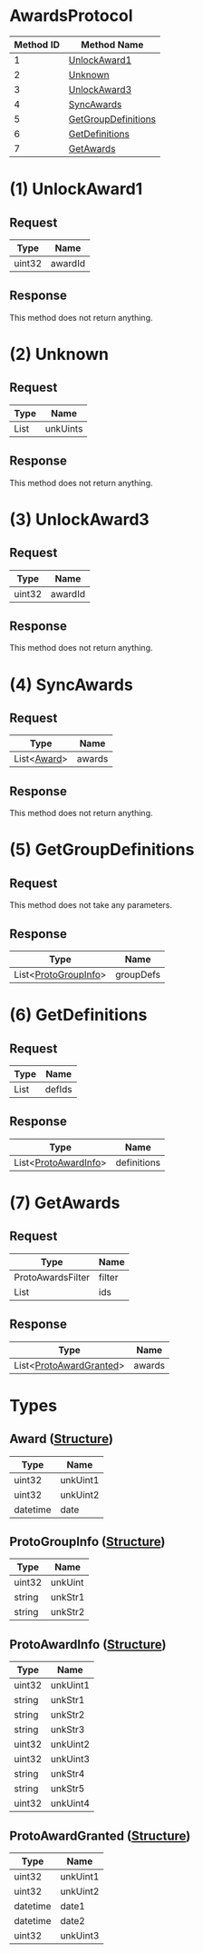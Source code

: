 # AwardsProtocol

| Method ID | Method Name                                   |
| --------- | --------------------------------------------- |
| 1         | [UnlockAward1](#1-unlockaward1)               |
| 2         | [Unknown](#2-unknown)                         |
| 3         | [UnlockAward3](#3-unlockaward3)               |
| 4         | [SyncAwards](#4-syncawards)                   |
| 5         | [GetGroupDefinitions](#5-getgroupdefinitions) |
| 6         | [GetDefinitions](#6-getdefinitions)           |
| 7         | [GetAwards](#7-getawards)                     |

# (1) UnlockAward1
## Request
| Type   | Name    |
| ------ | ------- |
| uint32 | awardId |

## Response
This method does not return anything.

# (2) Unknown
## Request
| Type         | Name     |
| ------------ | -------- |
| List<uint32> | unkUints |

## Response
This method does not return anything.

# (3) UnlockAward3
## Request
| Type   | Name |
| ------ | ---- |
| uint32 | awardId |

## Response
This method does not return anything.

# (4) SyncAwards
## Request
| Type   | Name |
| ------ | ---- |
| List<[Award](#award-structure)> | awards |

## Response
This method does not return anything.

# (5) GetGroupDefinitions
## Request
This method does not take any parameters.

## Response
| Type   | Name |
| ------ | ---- |
| List<[ProtoGroupInfo](#protogroupinfo-structure)> | groupDefs |

# (6) GetDefinitions
## Request
| Type   | Name |
| ------ | ---- |
| List<uint32> | defIds |

## Response
| Type   | Name |
| ------ | ---- |
| List<[ProtoAwardInfo](#protoawardinfo-structure)> | definitions |

# (7) GetAwards

## Request
| Type   | Name |
| ------ | ---- |
| ProtoAwardsFilter | filter |
| List<uint32> | ids |

## Response
| Type   | Name |
| ------ | ---- |
| List<[ProtoAwardGranted](#protoawardgranted-structure)> | awards |

# Types

## Award ([Structure](https://github.com/kinnay/NintendoClients/wiki/NEX-Common-Types#structure))
| Type | Name |
|------|------|
| uint32 | unkUint1 |
| uint32 | unkUint2 |
| datetime | date |

## ProtoGroupInfo ([Structure](https://github.com/kinnay/NintendoClients/wiki/NEX-Common-Types#structure))
| Type | Name |
|------|------|
| uint32 | unkUint |
| string | unkStr1 |
| string | unkStr2 |

## ProtoAwardInfo ([Structure](https://github.com/kinnay/NintendoClients/wiki/NEX-Common-Types#structure))
| Type | Name |
|------|------|
| uint32 | unkUint1 |
| string | unkStr1 |
| string | unkStr2 |
| string | unkStr3 |
| uint32 | unkUint2 |
| uint32 | unkUint3 |
| string | unkStr4 |
| string | unkStr5 |
| uint32 | unkUint4 |

## ProtoAwardGranted ([Structure](https://github.com/kinnay/NintendoClients/wiki/NEX-Common-Types#structure))
| Type | Name |
|------|------|
| uint32 | unkUint1 |
| uint32 | unkUint2 |
| datetime | date1 |
| datetime | date2 |
| uint32 | unkUint3 |
